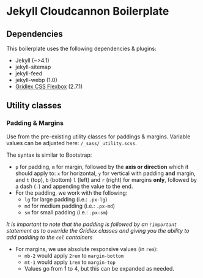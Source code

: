# Jekyll Cloudcannon Boilerplate

## Dependencies

This boilerplate uses the following dependencies & plugins:

- Jekyll (~>4.1)
- jekyll-sitemap
- jekyll-feed
- jekyll-webp (1.0)
- [Gridlex CSS Flexbox](https://gridlex.devlint.fr/) (2.7.1)

## Utility classes

### Padding & Margins
Use from the pre-existing utility classes for paddings & margins. Variable values can be adjusted here: `/_sass/_utility.scss`.

The syntax is similar to Bootstrap:

- `p` for padding, `m` for margin, followed by the **axis or direction** which it should apply to: `x` for horizontal, `y` for vertical with padding **and** margin, and `t` (top), `b` (bottom) `l` (left) and `r` (right) for margins **only**, followed by a dash (`-`) and appending the value to the end.
- For the padding, we work with the following:
  - `lg` for large padding (i.e.: `.px-lg`)
  - `md` for medium padding (i.e.: `.px-md`)
  - `sm` for small padding (i.e.: `.px-sm`)

_It is important to note that the padding is followed by an `!important` statement as to override the Gridlex classes and giving you the ability to add padding to the `col` containers_

- For margins, we use absolute responsive values (in `rem`):
  - `mb-2` would apply `2rem` to `margin-bottom`
  - `mt-1` would apply `1rem` to `margin-top`
  - Values go from 1 to 4, but this can be expanded as needed.


